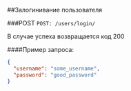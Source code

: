 ##Залогинивание пользователя

###POST
`POST: /users/login/`

В случае успеха возвращается код 200

####Пример запроса:
```json
{
  "username": "some_username",
  "password": "good_password"
}

```
